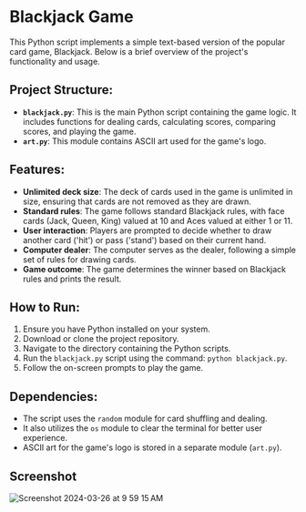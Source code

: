 # Blackjack Game

This Python script implements a simple text-based version of the popular card game, Blackjack. Below is a brief overview of the project's functionality and usage.

## Project Structure:

- **`blackjack.py`**: This is the main Python script containing the game logic. It includes functions for dealing cards, calculating scores, comparing scores, and playing the game.
- **`art.py`**: This module contains ASCII art used for the game's logo.

## Features:

- **Unlimited deck size**: The deck of cards used in the game is unlimited in size, ensuring that cards are not removed as they are drawn.
- **Standard rules**: The game follows standard Blackjack rules, with face cards (Jack, Queen, King) valued at 10 and Aces valued at either 1 or 11.
- **User interaction**: Players are prompted to decide whether to draw another card ('hit') or pass ('stand') based on their current hand.
- **Computer dealer**: The computer serves as the dealer, following a simple set of rules for drawing cards.
- **Game outcome**: The game determines the winner based on Blackjack rules and prints the result.

## How to Run:

1. Ensure you have Python installed on your system.
2. Download or clone the project repository.
3. Navigate to the directory containing the Python scripts.
4. Run the `blackjack.py` script using the command: `python blackjack.py`.
5. Follow the on-screen prompts to play the game.

## Dependencies:

- The script uses the `random` module for card shuffling and dealing.
- It also utilizes the `os` module to clear the terminal for better user experience.
- ASCII art for the game's logo is stored in a separate module (`art.py`).

## Screenshot

![Screenshot 2024-03-26 at 9 59 15 AM](https://github.com/taeleeswe/blackjack/assets/123449246/8badd486-25ec-4a0b-a8a4-f001d27a44ba)
